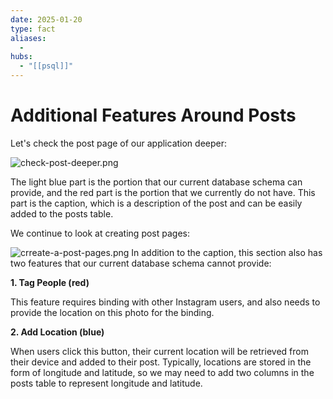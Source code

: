 ```yaml
---
date: 2025-01-20
type: fact
aliases:
  -
hubs:
  - "[[psql]]"
---
```


# Additional Features Around Posts

Let's check the post page of our application deeper:

![check-post-deeper.png](../assets/imgs/check-post-deeper.png)

The light blue part is the portion that our current database schema can provide, and the red part is the portion that we currently do not have. This part is the caption, which is a description of the post and can be easily added to the posts table.

We continue to look at creating post pages:

![crreate-a-post-pages.png](../assets/imgs/crreate-a-post-pages.png)
In addition to the caption, this section also has two features that our current database schema cannot provide:


**1. Tag People (red)**

This feature requires binding with other Instagram users, and also needs to provide the location on this photo for the binding.


**2. Add Location (blue)**

When users click this button, their current location will be retrieved from their device and added to their post. Typically, locations are stored in the form of longitude and latitude, so we may need to add two columns in the posts table to represent longitude and latitude.



